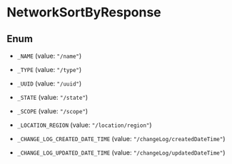 

# NetworkSortByResponse

## Enum


* `_NAME` (value: `"/name"`)

* `_TYPE` (value: `"/type"`)

* `_UUID` (value: `"/uuid"`)

* `_STATE` (value: `"/state"`)

* `_SCOPE` (value: `"/scope"`)

* `_LOCATION_REGION` (value: `"/location/region"`)

* `_CHANGE_LOG_CREATED_DATE_TIME` (value: `"/changeLog/createdDateTime"`)

* `_CHANGE_LOG_UPDATED_DATE_TIME` (value: `"/changeLog/updatedDateTime"`)



